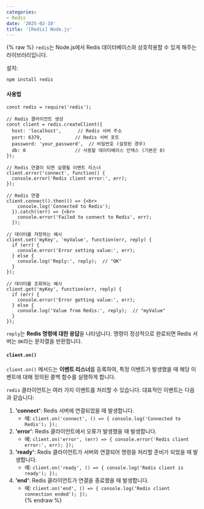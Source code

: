 ```yaml
---
categories:
- Redis
date: '2025-02-10'
title: '[Redis] Node.js'
---
```


{% raw %}
`redis`는 Node.js에서 Redis 데이터베이스와 상호작용할 수 있게 해주는 라이브러리입니다.

설치:
```
npm install redis
```

#### 사용법
```
const redis = require('redis');

// Redis 클라이언트 생성
const client = redis.createClient({
  host: 'localhost',      // Redis 서버 주소
  port: 6379,            // Redis 서버 포트
  password: 'your_password',  // 비밀번호 (설정된 경우)
  db: 0                  // 사용할 데이터베이스 인덱스 (기본은 0)
});

// Redis 연결이 되면 실행될 이벤트 리스너
client.error('connect', function() {
  console.error('Redis client error:', err);
});

// Redis 연결
client.connect().then(() => {<br>
	console.log('Connected to Redis');
  }).catch((err) => {<br>
	console.error('Failed to connect to Redis', err);
  });

// 데이터를 저장하는 예시
client.set('myKey', 'myValue', function(err, reply) {
  if (err) {
    console.error('Error setting value:', err);
  } else {
    console.log('Reply:', reply);  // "OK"
  }
});

// 데이터를 조회하는 예시
client.get('myKey', function(err, reply) {
  if (err) {
    console.error('Error getting value:', err);
  } else {
    console.log('Value from Redis:', reply);  // "myValue"
  }
});
```

`reply`는 **Redis 명령에 대한 응답**을 나타냅니다. 명령이 정상적으로 완료되면 Redis 서버는 `OK`라는 문자열을 반환합니다.

#### `client.on()`
`client.on()` 메서드는 **이벤트 리스너**를 등록하여, 특정 이벤트가 발생했을 때 해당 이벤트에 대해 정의된 콜백 함수를 실행하게 합니다.

`redis` 클라이언트는 여러 가지 이벤트를 처리할 수 있습니다. 대표적인 이벤트는 다음과 같습니다:

1. **'connect'**: Redis 서버에 연결되었을 때 발생합니다.
    - 예: `client.on('connect', () => { console.log('Connected to Redis'); });`<br>
2. **'error'**: Redis 클라이언트에서 오류가 발생했을 때 발생합니다.
    - 예: `client.on('error', (err) => { console.error('Redis client error:', err); });`<br>
3. **'ready'**: Redis 클라이언트가 서버와 연결되어 명령을 처리할 준비가 되었을 때 발생합니다.
    - 예: `client.on('ready', () => { console.log('Redis client is ready'); });`<br>
4. **'end'**: Redis 클라이언트가 연결을 종료했을 때 발생합니다.
    - 예: `client.on('end', () => { console.log('Redis client connection ended'); });`<br>
{% endraw %}